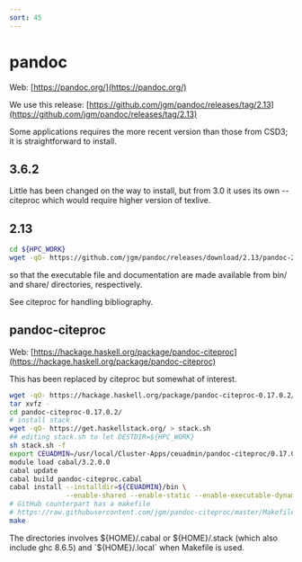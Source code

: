 ```yaml
---
sort: 45
---
```


# pandoc

Web: [https://pandoc.org/](https://pandoc.org/)

We use this release: [https://github.com/jgm/pandoc/releases/tag/2.13](https://github.com/jgm/pandoc/releases/tag/2.13)

Some applications requires the more recent version than those from CSD3; it is straightforward to install.

## 3.6.2

Little has been changed on the way to install, but from 3.0 it uses its own --citeproc which would require higher version of texlive.

## 2.13

```bash
cd ${HPC_WORK}
wget -qO- https://github.com/jgm/pandoc/releases/download/2.13/pandoc-2.13-linux-amd64.tar.gz | tar xvfz - --strip-components=1
```

so that the executable file and documentation are made available from bin/ and share/ directories, respectively.

See citeproc for handling bibliography.

## pandoc-citeproc

Web: [https://hackage.haskell.org/package/pandoc-citeproc](https://hackage.haskell.org/package/pandoc-citeproc)

This has been replaced by citeproc but somewhat of interest.

```bash
wget -qO- https://hackage.haskell.org/package/pandoc-citeproc-0.17.0.2/pandoc-citeproc-0.17.0.2.tar.gz | \
tar xvfz -
cd pandoc-citeproc-0.17.0.2/
# install stack
wget -qO- https://get.haskellstack.org/ > stack.sh
## editing stack.sh to let DESTDIR=${HPC_WORK}
sh stack.sh -f
export CEUADMIN=/usr/local/Cluster-Apps/ceuadmin/pandoc-citeproc/0.17.0.2
module load cabal/3.2.0.0
cabal update
cabal build pandoc-citeproc.cabal
cabal install --installdir=${CEUADMIN}/bin \
              --enable-shared --enable-static --enable-executable-dynamic --enable-executable-static --install-method=copy --overwrite-policy=always
# GitHub counterpart has a makefile
# https://raw.githubusercontent.com/jgm/pandoc-citeproc/master/Makefile
make
```

The directories involves ${HOME}/.cabal or ${HOME}/.stack (which also include ghc 8.6.5) and `${HOME}/.local` when Makefile is used.
